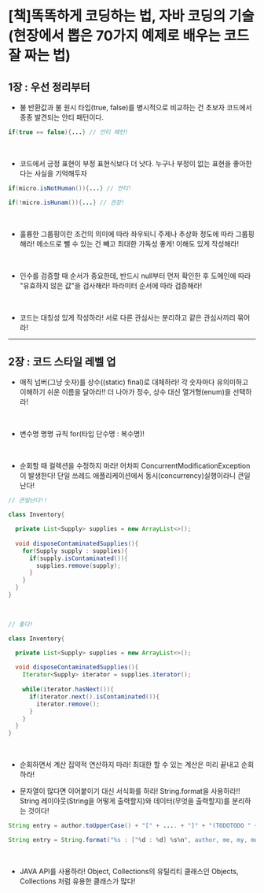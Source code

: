 # [책]똑똑하게 코딩하는 법, 자바 코딩의 기술(현장에서 뽑은 70가지 예제로 배우는 코드 잘 짜는 법)

## 1장 : 우선 정리부터
- 불 반환값과 불 원시 타입(true, false)를 병시적으로 비교하는 건 초보자 코드에서 종종 발견되는 안티 패턴이다.

```java
if(true == false){...} // 안티 패턴!
```

<br>

- 코드에서 긍정 표현이 부정 표현식보다 더 낫다. 누구나 부정이 없는 표현을 좋아한다는 사실을 기억해두자

```java
if(micro.isNotHuman()){...} // 안티!

if(!micro.isHunam()){...} // 권장!
```

<br>

- 훌륭한 그룹핑이란 조건의 의미에 따라 좌우되니 주제나 추상화 정도에 따라 그룹핑해라! 메소드로 뺄 수 있는 건 빼고 최대한 가독성 좋게! 이해도 있게 작성해라!

<br>

- 인수를 검증할 때 순서가 중요한데, 반드시 null부터 먼저 확인한 후 도메인에 따라 "유효하지 않은 값"을 검사해라! 파라미터 순서에 따라 검증해라!

<br>

- 코드는 대칭성 있게 작성하라! 서로 다른 관심사는 분리하고 같은 관심사끼리 묶어라!

<hr>

## 2장 : 코드 스타일 레벨 업

- 매직 넘버(그냥 숫자)를 상수((static) final)로 대체하라! 각 숫자마다 유의미하고 이해하기 쉬운 이름을 달아라!! 더 나아가 정수, 상수 대신 열거형(enum)을 선택하라!

<br>

- 변수명 명명 규칙 for(타입 단수명 : 복수명)!

<br>

- 순회할 때 컬렉션을 수정하지 마라! 어차피 ConcurrentModificationException이 발생한다! 단일 쓰레드 애플리케이션에서 동시(concurrency)실행이라니 큰일난다!
```java
// 큰일난다!!

class Inventory{

  private List<Supply> supplies = new ArrayList<>();
  
  void disposeContaminatedSupplies(){
    for(Supply supply : supplies){
      if(supply.isContaminated()){
        supplies.remove(supply);
      }
    }
  }
}

```

<br>

```java
// 좋다!

class Inventory{

  private List<Supply> supplies = new ArrayList<>();
  
  void disposeContaminatedSupplies(){
    Iterator<Supply> iterator = supplies.iterator();
    
    while(iterator.hasNext()){
      if(iterator.next().isContaminated()){
        iterator.remove();
      }
    }
  }
}

```

<br>

- 순회하면서 계산 집약적 연산하지 마라! 최대한 할 수 있는 계산은 미리 끝내고 순회하라!

- 문자열이 많다면 이어붙이기 대신 서식화를 하라! String.format을 사용하라!! String 레이아웃(String을 어떻게 출력할지)와 데이터(무엇을 출력할지)를 분리하는 것이다!
```java
String entry = author.toUpperCase() + "[" + .... + "]" + "(TODOTODO " + .... --> 요딴식 X

String entry = String.format("%s : ["%d : %d] %s%n", author, me, my, mo, ..) --> 레이아웃과 데이터를 분리하라!

```

<br>

- JAVA API를 사용하라! Object, Collections의 유틸리티 클래스인 Objects, Collections 처럼 유용한 클래스가 많다!







